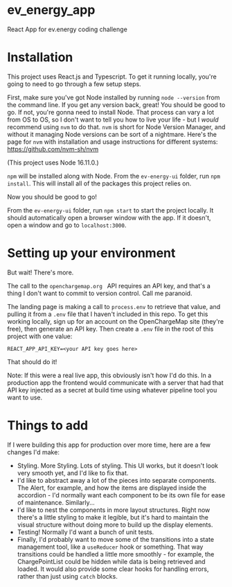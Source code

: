 # ev_energy_app
React App for ev.energy coding challenge

# Installation

This project uses React.js and Typescript. To get it running locally, you're going to need to go through a few setup steps.

First, make sure you've got Node installed by running `node --version` from the command line. If you get any version back, 
great! You should be good to go. If not, you're gonna need to install Node. That process can vary a lot from OS to OS, so 
I don't want to tell you how to live your life - but I _would_ recommend using `nvm` to do that. `nvm` is short for Node Version Manager, and without it managing Node versions can be sort of a nightmare. Here's the page for `nvm` with installation and usage instructions for different systems: https://github.com/nvm-sh/nvm

(This project uses Node 16.11.0.)

`npm` will be installed along with Node. From the `ev-energy-ui` folder, run `npm install`. This will install all of the packages this project relies on. 

Now you should be good to go! 

From the `ev-energy-ui` folder, run `npm start` to start the project locally. It should automatically open a browser window with the app. If it doesn't, open a window and go to `localhost:3000`. 

# Setting up your environment

But wait! There's more.

The call to the `openchargemap.org ` API requires an API key, and that's a thing I don't want to commit to version control. Call me paranoid.

The landing page is making a call to `process.env` to retrieve that value, and pulling it from a `.env` file that I haven't included in this repo. To get this working locally, sign up for an account on the OpenChargeMap site (they're free), then generate an API key. Then create a `.env` file in the root of this project with one value:
```
REACT_APP_API_KEY=<your API key goes here>
```
That should do it!

Note: If this were a real live app, this obviously isn't how I'd do this. In a production app the frontend would communicate with a server that had that API key injected as a secret at build time using whatever pipeline tool you want to use.

# Things to add

If I were building this app for production over more time, here are a few changes I'd make:
- Styling. More Styling. Lots of styling. This UI works, but it doesn't look very smooth yet, and I'd like to fix that.
- I'd like to abstract away a lot of the pieces into separate components. The Alert, for example, and how the items are displayed inside the accordion - I'd normally want each component to be its own file for ease of maintenance. Similarly...
- I'd like to nest the components in more layout structures. Right now there's a little styling to make it legible, but it's hard to maintain the visual structure without doing more to build up the display elements.
- Testing! Normally I'd want a bunch of unit tests.
- Finally, I'd probably want to move some of the transitions into a state management tool, like a `useReducer` hook or something. That way transitions could be handled a little more smoothly - for example, the ChargePointList could be hidden while data is being retrieved and loaded. It would also provide some clear hooks for handling errors, rather than just using `catch` blocks.

